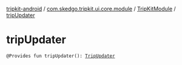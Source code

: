 [tripkit-android](../../index.md) / [com.skedgo.tripkit.ui.core.module](../index.md) / [TripKitModule](index.md) / [tripUpdater](./trip-updater.md)

# tripUpdater

`@Provides fun tripUpdater(): `[`TripUpdater`](../../com.skedgo.tripkit/-trip-updater/index.md)
